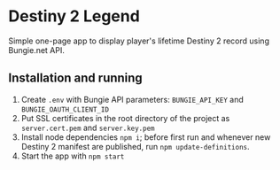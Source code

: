 # Destiny 2 Legend
Simple one-page app to display player's lifetime Destiny 2 record using Bungie.net API.

## Installation and running
1. Create `.env` with Bungie API parameters: `BUNGIE_API_KEY` and `BUNGIE_OAUTH_CLIENT_ID`
2. Put SSL certificates in the root directory of the project as `server.cert.pem` and `server.key.pem`
3. Install node dependencies `npm i`; before first run and whenever new Destiny 2 manifest are published, run `npm update-definitions`. 
4. Start the app with `npm start`